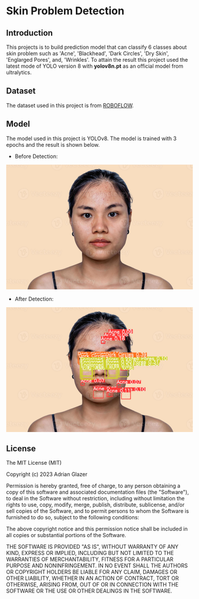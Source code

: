# Skin Problem Detection

## Introduction

This projects is to build prediction model that can classify 6 classes about skin problem such as 'Acne', 'Blackhead', 'Dark Circles', 'Dry Skin', 'Englarged Pores', and, 'Wrinkles'. To attain the result this project used the latest mode of YOLO version 8 with **yolov8n.pt** as an official model from ultralytics.

## Dataset

The dataset used in this project is from [ROBOFLOW](https://universe.roboflow.com/augment-gkvan/skin-problems-detection/dataset/9). 

## Model

The model used in this project is YOLOv8. The model is trained with 3 epochs and the result is shown below.

* Before Detection:

![before detection image](./predict_image/image1.jpg)

* After Detection:

![after detection image](./runs/detect/train25/image1.jpg)

## License

The MIT License (MIT)

Copyright (c) 2023 Adrian Glazer

Permission is hereby granted, free of charge, to any person obtaining a copy of this software and associated documentation files (the "Software"), to deal in the Software without restriction, including without limitation the rights to use, copy, modify, merge, publish, distribute, sublicense, and/or sell copies of the Software, and to permit persons to whom the Software is furnished to do so, subject to the following conditions:

The above copyright notice and this permission notice shall be included in all copies or substantial portions of the Software.

THE SOFTWARE IS PROVIDED "AS IS", WITHOUT WARRANTY OF ANY KIND, EXPRESS OR IMPLIED, INCLUDING BUT NOT LIMITED TO THE WARRANTIES OF MERCHANTABILITY, FITNESS FOR A PARTICULAR PURPOSE AND NONINFRINGEMENT. IN NO EVENT SHALL THE AUTHORS OR COPYRIGHT HOLDERS BE LIABLE FOR ANY CLAIM, DAMAGES OR OTHER LIABILITY, WHETHER IN AN ACTION OF CONTRACT, TORT OR OTHERWISE, ARISING FROM, OUT OF OR IN CONNECTION WITH THE SOFTWARE OR THE USE OR OTHER DEALINGS IN THE SOFTWARE.